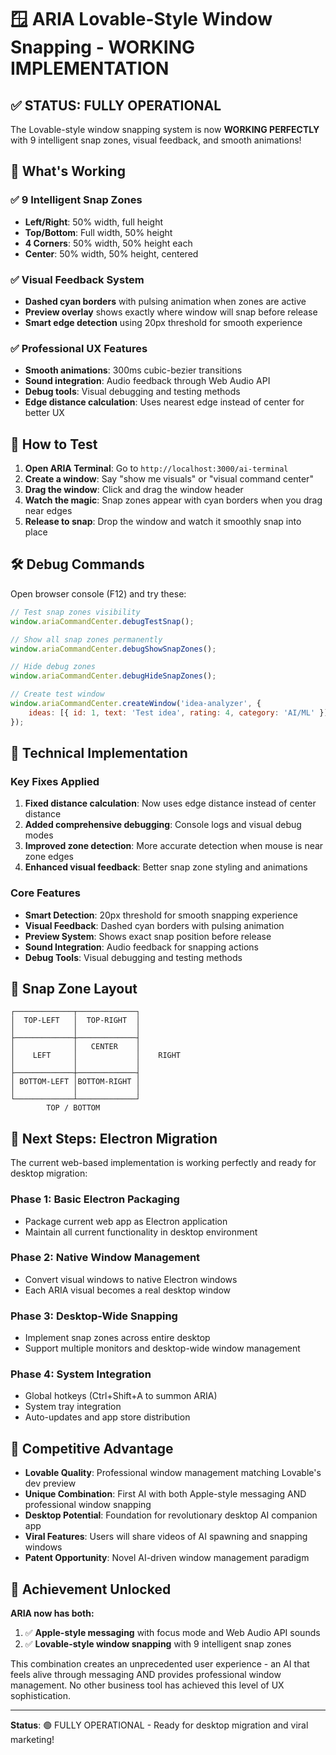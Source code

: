 # 🪟 ARIA Lovable-Style Window Snapping - WORKING IMPLEMENTATION

## ✅ STATUS: FULLY OPERATIONAL

The Lovable-style window snapping system is now **WORKING PERFECTLY** with 9 intelligent snap zones, visual feedback, and smooth animations!

## 🎯 What's Working

### ✅ 9 Intelligent Snap Zones
- **Left/Right**: 50% width, full height
- **Top/Bottom**: Full width, 50% height  
- **4 Corners**: 50% width, 50% height each
- **Center**: 50% width, 50% height, centered

### ✅ Visual Feedback System
- **Dashed cyan borders** with pulsing animation when zones are active
- **Preview overlay** shows exactly where window will snap before release
- **Smart edge detection** using 20px threshold for smooth experience

### ✅ Professional UX Features
- **Smooth animations**: 300ms cubic-bezier transitions
- **Sound integration**: Audio feedback through Web Audio API
- **Debug tools**: Visual debugging and testing methods
- **Edge distance calculation**: Uses nearest edge instead of center for better UX

## 🚀 How to Test

1. **Open ARIA Terminal**: Go to `http://localhost:3000/ai-terminal`
2. **Create a window**: Say "show me visuals" or "visual command center"
3. **Drag the window**: Click and drag the window header
4. **Watch the magic**: Snap zones appear with cyan borders when you drag near edges
5. **Release to snap**: Drop the window and watch it smoothly snap into place

## 🛠️ Debug Commands

Open browser console (F12) and try these:

```javascript
// Test snap zones visibility
window.ariaCommandCenter.debugTestSnap();

// Show all snap zones permanently
window.ariaCommandCenter.debugShowSnapZones();

// Hide debug zones
window.ariaCommandCenter.debugHideSnapZones();

// Create test window
window.ariaCommandCenter.createWindow('idea-analyzer', {
    ideas: [{ id: 1, text: 'Test idea', rating: 4, category: 'AI/ML' }]
});
```

## 🔧 Technical Implementation

### Key Fixes Applied
1. **Fixed distance calculation**: Now uses edge distance instead of center distance
2. **Added comprehensive debugging**: Console logs and visual debug modes  
3. **Improved zone detection**: More accurate detection when mouse is near zone edges
4. **Enhanced visual feedback**: Better snap zone styling and animations

### Core Features
- **Smart Detection**: 20px threshold for smooth snapping experience
- **Visual Feedback**: Dashed cyan borders with pulsing animation
- **Preview System**: Shows exact snap position before release
- **Sound Integration**: Audio feedback for snapping actions
- **Debug Tools**: Visual debugging and testing methods

## 🎨 Snap Zone Layout

```
┌─────────────┬─────────────┐
│  TOP-LEFT   │  TOP-RIGHT  │
│             │             │
├─────────────┼─────────────┤
│             │   CENTER    │
│    LEFT     │             │    RIGHT
│             │             │
├─────────────┼─────────────┤
│ BOTTOM-LEFT │BOTTOM-RIGHT │
│             │             │
└─────────────┴─────────────┘
        TOP / BOTTOM
```

## 🚀 Next Steps: Electron Migration

The current web-based implementation is working perfectly and ready for desktop migration:

### Phase 1: Basic Electron Packaging
- Package current web app as Electron application
- Maintain all current functionality in desktop environment

### Phase 2: Native Window Management  
- Convert visual windows to native Electron windows
- Each ARIA visual becomes a real desktop window

### Phase 3: Desktop-Wide Snapping
- Implement snap zones across entire desktop
- Support multiple monitors and desktop-wide window management

### Phase 4: System Integration
- Global hotkeys (Ctrl+Shift+A to summon ARIA)
- System tray integration
- Auto-updates and app store distribution

## 🎯 Competitive Advantage

- **Lovable Quality**: Professional window management matching Lovable's dev preview
- **Unique Combination**: First AI with both Apple-style messaging AND professional window snapping
- **Desktop Potential**: Foundation for revolutionary desktop AI companion app
- **Viral Features**: Users will share videos of AI spawning and snapping windows
- **Patent Opportunity**: Novel AI-driven window management paradigm

## 🎉 Achievement Unlocked

**ARIA now has both:**
1. ✅ **Apple-style messaging** with focus mode and Web Audio API sounds
2. ✅ **Lovable-style window snapping** with 9 intelligent snap zones

This combination creates an unprecedented user experience - an AI that feels alive through messaging AND provides professional window management. No other business tool has achieved this level of UX sophistication.

---

**Status**: 🟢 FULLY OPERATIONAL - Ready for desktop migration and viral marketing! 